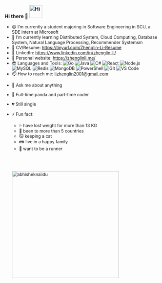 ### Hi there 👋 <img src="https://emojis.slackmojis.com/emojis/images/1588866973/8934/hellokittydance.gif?1588866973" alt="Hi" width="42" />




- 😄 I’m currently a student majoring in Software Engineering in SCU, a SDE intern at Microsoft
- 🌱 I’m currently learning Distributed System, Cloud Computing, Database System, Natural Language Processing, Recommender Systemsm
- 🥳 CV/Resume: https://tinyurl.com/Zhenglin-Li-Resume
- 👤 LinkedIn: https://www.linkedin.com/in/zhenglin-li/   
- 🤣 Personal website: https://zhenglinli.me/
- 😎 Languages and Tools: 
![Go](https://img.shields.io/badge/-Go-%23F7DF1C?style=flat&logo=go)
![Java](https://img.shields.io/badge/-Java-orange?style=flat&logo=java)
![C#](https://img.shields.io/badge/-C%23-brightgreen?style=flat&logo=C%23)
![React](https://img.shields.io/badge/-React-%2320232A?logoColor=61DAFB&style=flat&logo=react)
![Node.js](https://img.shields.io/badge/-Node.js-%23579050?style=flat&logo=node.js&logoColor=ffffff)
![MySQL](https://img.shields.io/badge/-MySQL-lightgrey?style=flat&logo=MySQL)
![Redis](https://img.shields.io/badge/-Redis-yellowgreen?style=flat&logo=Redis)
![MongoDB](https://img.shields.io/badge/-MongoDB-red?style=flat&logo=MongoDB)
![PowerShell](https://img.shields.io/badge/-Shell-%2389E051?style=flat&logo=powershell&logoColor=ffffff)
![Git](https://img.shields.io/badge/-Git-%23ED5A47?style=flat&logo=git&logoColor=%23ffffff)
![VS Code](https://img.shields.io/badge/-VSCode-%230066B8?style=flat&logo=visual-studio-code)
- 📫 How to reach me: lizhenglin2001@gmail.com
<!-- - 👊 Pronouns: he/him/his -->
- 💬 Ask me about anything
- 🐼 Full-time panda and part-time coder
- 💔 Still single
- ⚡ Fun fact: 
  - 💦 have lost weight for more than 13 KG
  - 👀 been to more than 5 countries
  - 😽 keeping a cat
  - 👪 live in a happy family
  - 🏃 want to be a runner
  
  \
  \
  \
  <img align="left"  width="350"  src="https://github-readme-stats.vercel.app/api?username=Zhenglin-Li&show_icons=true&theme=gotham" alt="abhisheknaiidu" />
  
<!--  todo: reference to https://raw.githubusercontent.com/Eileen-Yu/Eileen-Yu/main/README.md  -->
  
<!-- ![HTML5](https://img.shields.io/badge/-HTML5-%23E34C26?style=flat&logo=html5&logoColor=ffffff) -->
<!-- ![CSS3](https://img.shields.io/badge/-CSS3-%23197CBE?style=flat&logo=css3) -->
<!-- ![JavaScript](https://img.shields.io/badge/-JavaScript-%23F7DF1C?style=flat&logo=javascript&logoColor=000000&labelColor=%23ECD83E&color=%23ECD83E) -->
<!-- ![WebAssembly](https://img.shields.io/badge/-WebAssembly-654FF0?style=flat&logo=webassembly&logoColor=ffffff) -->
<!-- <a href="https://www.linkedin.com/in/zhenglin-li/">    <img src="https://img.shields.io/badge/-LinkedIn-blue" alt="Zhenglin Li's LinkedIn"/>  </a> -->


[comment]: <> (一段注释)
[comment]: # (一段注释)
[//]: // (一段注释)
[//]: 一段注释

[^_^]: 开心注释

[>_<]:
  抓狂注释

[>_>]: #
  (
    斜眼分段注释
    斜眼分段注释
    被视为Title，所以要用括号或引号框起来
  )
